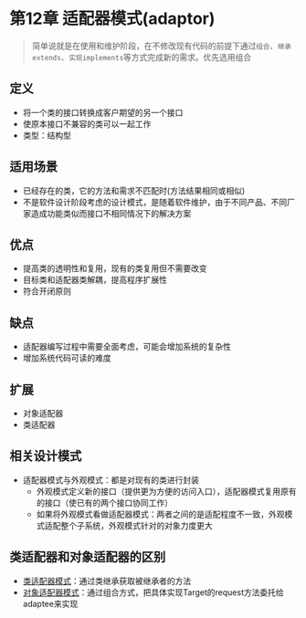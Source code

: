 # 第12章 适配器模式(adaptor)
> 简单说就是在使用和维护阶段，在不修改现有代码的前提下通过`组合`、`继承extends`、`实现implements`等方式完成新的需求。优先选用组合

## 定义
+ 将一个类的接口转换成客户期望的另一个接口
+ 使原本接口不兼容的类可以一起工作
+ 类型：结构型

## 适用场景
+ 已经存在的类，它的方法和需求不匹配时(方法结果相同或相似)
+ 不是软件设计阶段考虑的设计模式，是随着软件维护，由于不同产品、不同厂家造成功能类似而接口不相同情况下的解决方案

## 优点
+ 提高类的透明性和复用，现有的类复用但不需要改变
+ 目标类和适配器类解耦，提高程序扩展性
+ 符合开闭原则

## 缺点
+ 适配器编写过程中需要全面考虑，可能会增加系统的复杂性
+ 增加系统代码可读的难度

## 扩展
+ 对象适配器
+ 类适配器

## 相关设计模式
+ 适配器模式与外观模式：都是对现有的类进行封装
  + 外观模式定义新的接口（提供更为方便的访问入口），适配器模式复用原有的接口（使已有的两个接口协同工作）
  + 如果将外观模式看做适配器模式：两者之间的是适配程度不一致，外观模式适配整个子系统，外观模式针对的对象力度更大
  
## 类适配器和对象适配器的区别
+ [类适配器模式](E1类适配器)：通过类继承获取被继承者的方法
+ [对象适配器模式](E2对象适配器)：通过组合方式，把具体实现Target的request方法委托给adaptee来实现